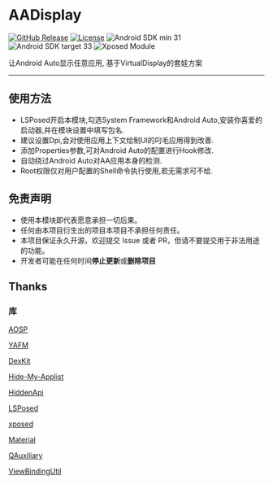 # AADisplay

[![GitHub Release](https://img.shields.io/github/v/release/Xposed-Modules-Repo/io.github.nitsuya.aa.display)](https://github.com/Xposed-Modules-Repo/io.github.nitsuya.aa.display/releases)
[![License](https://img.shields.io/github/license/nitsuya/AADisplay)](https://github.com/nitsuya/AADisplay/blob/main/LICENSE)
![Android SDK min 31](https://img.shields.io/badge/Android%20SDK-%3E%3D%2031-brightgreen?logo=android)
![Android SDK target 33](https://img.shields.io/badge/Android%20SDK-target%2033-brightgreen?logo=android)
![Xposed Module](https://img.shields.io/badge/Xposed-Module-blue)

让Android Auto显示任意应用, 基于VirtualDisplay的套娃方案

-----

## 使用方法
- LSPosed开启本模块,勾选System Framework和Android Auto,安装你喜爱的启动器,并在模块设置中填写包名.
- 建议设置Dpi,会对使用应用上下文绘制UI的叼毛应用得到改善.
- 添加Properties参数,可对Android Auto的配置进行Hook修改.
- 自动绕过Android Auto对AA应用本身的检测.
- Root权限仅对用户配置的Shell命令执行使用,若无需求可不给.

## 免责声明
- 使用本模块即代表愿意承担一切后果。
- 任何由本项目衍生出的项目本项目不承担任何责任。
- 本项目保证永久开源，欢迎提交 Issue 或者 PR，但请不要提交用于非法用途的功能。
- 开发者可能在任何时间**停止更新**或**删除项目**

## Thanks

### 库

[AOSP](https://source.android.com/)

[YAFM](https://github.com/duzhaokun123/YAFM)

[DexKit](https://github.com/LuckyPray/DexKit)

[Hide-My-Applist](https://github.com/Dr-TSNG/Hide-My-Applist)

[HiddenApi](https://github.com/RikkaW/HiddenApi)

[LSPosed](https://github.com/LSPosed/LSPosed)

[xposed](https://forum.xda-developers.com/xposed)

[Material](https://material.io/)

[QAuxiliary](https://github.com/cinit/QAuxiliary)

[ViewBindingUtil](https://github.com/matsudamper/ViewBindingUtil)

